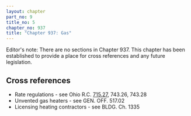 ```yaml
---
layout: chapter
part_no: 9
title_no: 5
chapter_no: 937
title: "Chapter 937: Gas"
---
```


Editor's note: There are no sections in Chapter 937. This chapter has been
established to provide a place for cross references and any future legislation.

## Cross references

* Rate regulations - see Ohio R.C. [715.27][ORC Section 715.27], 743.26, 743.28
* Unvented gas heaters - see GEN. OFF. 517.02
* Licensing heating contractors - see BLDG. Ch. 1335

[ORC Section 715.27]:<https://codes.ohio.gov/ohio-revised-code/section-715.27>
